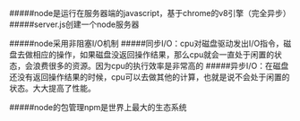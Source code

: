 #####node是运行在服务器端的javascript，基于chrome的v8引擎（完全异步）
#####server.js创建一个node服务器

#####node采用非阻塞I/O机制
#####同步I/O：cpu对磁盘驱动发出I/O指令，磁盘去做相应的操作，如果磁盘没返回操作结果，那么cpu就会一直处于闲置的状态，会浪费很多的资源。因为cpu的执行效率是非常高的
#####异步I/O：在磁盘还没有返回操作结果的时候，cpu可以去做其他的计算，也就是说不会处于闲置的状态。大大提高了性能。

#####node的包管理npm是世界上最大的生态系统


